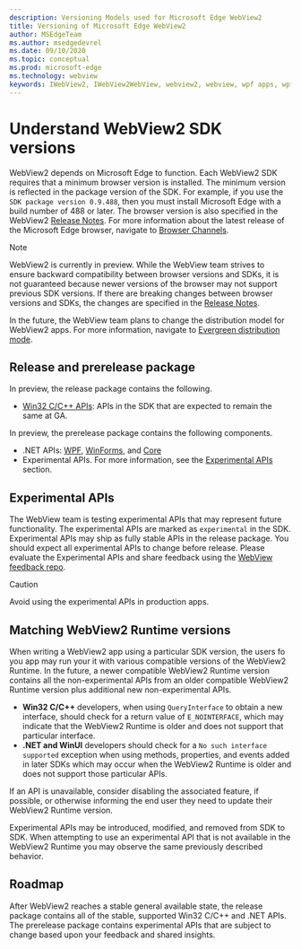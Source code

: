 ```yaml
---
description: Versioning Models used for Microsoft Edge WebView2
title: Versioning of Microsoft Edge WebView2
author: MSEdgeTeam
ms.author: msedgedevrel
ms.date: 09/10/2020
ms.topic: conceptual
ms.prod: microsoft-edge
ms.technology: webview
keywords: IWebView2, IWebView2WebView, webview2, webview, wpf apps, wpf, edge, ICoreWebView2, ICoreWebView2Host, browser control, edge html
---
```


# Understand WebView2 SDK versions  

WebView2 depends on Microsoft Edge to function.  Each WebView2 SDK requires that a minimum browser version is installed.  The minimum version is reflected in the package version of the SDK.  For example, if you use the `SDK package version 0.9.488`, then you must install Microsoft Edge with a build number of 488 or later.  The browser version is also specified in the WebView2 [Release Notes][Releasenotes].  For more information about the latest release of the Microsoft Edge browser, navigate to [Browser Channels][DeployedgeChannels].  

> [!NOTE]
> WebView2 is currently in preview.  While the WebView team strives to ensure backward compatibility between browser versions and SDKs, it is not guaranteed because newer versions of the browser may not support previous SDK versions.  If there are breaking changes between browser versions and SDKs, the changes are specified in the [Release Notes][Releasenotes].  

In the future, the WebView team plans to change the distribution model for WebView2 apps.  For more information, navigate to [Evergreen distribution mode][DistributionEvergreenMode].  

## Release and prerelease package  

In preview, the release package contains the following.  

*   [Win32 C/C++ APIs][ReferenceWin3209622]: APIs in the SDK that are expected to remain the same at GA.  

In preview, the prerelease package contains the following components.  

*   .NET APIs: [WPF][ReferenceWpf09515], [WinForms][ReferenceWinforms09515], and [Core][ReferenceDotnet09628]  
*   Experimental APIs.  For more information, see the [Experimental APIs](#experimental-apis) section.  

## Experimental APIs  

The WebView team is testing experimental APIs that may represent future functionality.  The experimental APIs are marked as `experimental` in the SDK.  Experimental APIs may ship as fully stable APIs in the release package.  You should expect all experimental APIs to change before release.  Please evaluate the Experimental APIs and share feedback using the [WebView feedback repo][GithubMicrosoftedgeWebviewfeedback].  

> [!CAUTION]
> Avoid using the experimental APIs in production apps.  

## Matching WebView2 Runtime versions  

When writing a WebView2 app using a particular SDK version, the users fo you app may run your it with various compatible versions of the WebView2 Runtime.  In the future, a newer compatible WebView2 Runtime version contains all the non-experimental APIs from an older compatible WebView2 Runtime version plus additional new non-experimental APIs.  

*   **Win32 C/C++** developers, when using `QueryInterface` to obtain a new interface, should check for a return value of `E_NOINTERFACE`, which may indicate that the WebView2 Runtime is older and does not support that particular interface.  
*   **.NET and WinUI** developers should check for a `No such interface supported` exception when using methods, properties, and events added in later SDKs which may occur when the WebView2 Runtime is older and does not support those particular APIs.  

If an API is unavailable, consider disabling the associated feature, if possible, or otherwise informing the end user they need to update their WebView2 Runtime version.  

Experimental APIs may be introduced, modified, and removed from SDK to SDK.  When attempting to use an experimental API that is not available in the WebView2 Runtime you may observe the same previously described behavior.  

## Roadmap  

After WebView2 reaches a stable general available state, the release package contains all of the stable, supported Win32 C/C++ and .NET APIs.  The prerelease package contains experimental APIs that are subject to change based upon your feedback and shared insights.  

<!--## Versioning  

After you have used a particular version of the SDK to build your app, your app may end up running with an older or newer version of installed browser binaries.  Until version 1.0.0.0 of WebView2 there may be breaking changes during updates that prevent your SDK from working with different versions of installed browser binaries.  After version 1.0.0.0, different versions of the SDK may work with different versions of the installed browser by using the following best practices.  

1.  To account for breaking changes to the API be sure to check for failure when requesting the DLL export `CreateCoreWebView2Environment` and when running `QueryInterface` on any `CoreWebView2` object.  A return value of `E_NOINTERFACE` indicates that the SDK is not compatible with the Microsoft Edge browser binaries.  
1.  Checking for failure from `QueryInterface` also accounts for cases where the SDK is newer than the version of the Microsoft Edge browser and your app attempts to use an interface of which the Microsoft Edge browser is unaware.  

1.  When an interface is unavailable, you may consider disabling the associated feature if possible, or otherwise informing your users to update their browsers.  -->  

<!--links -->

[DistributionEvergreenMode]: ./distribution.md#evergreen-distribution-mode "Evergreen distribution mode - Distribution of Applications using WebView2 | Microsoft Docs"  
[ReferenceDotnet09628]: ../reference/dotnet/0-9-628-reference-webview2.md "Reference (WebView2) | Microsoft Docs"  
[ReferenceWinforms09515]: ../reference/winforms/0-9-515-reference-webview2.md "Reference (WebView2) | Microsoft Docs"  
[ReferenceWin3209622]: ../reference/win32/0-9-622-reference-webview2.md "Reference (WebView2) | Microsoft Docs"  
[ReferenceWpf09515]: ../reference/wpf/0-9-515-reference-webview2.md "Reference (WebView2) | Microsoft Docs"  
[Releasenotes]: ../releasenotes.md "Release notes for WebView2 SDK | Microsoft Docs"  

[DeployedgeChannels]: /deployedge/microsoft-edge-channels "Overview of the Microsoft Edge channels | Microsoft Docs"  

[GithubMicrosoftedgeWebviewfeedback]: https://github.com/MicrosoftEdge/WebViewFeedback "WebView Feedback - MicrosoftEdge/WebViewFeedback | GitHub"  
